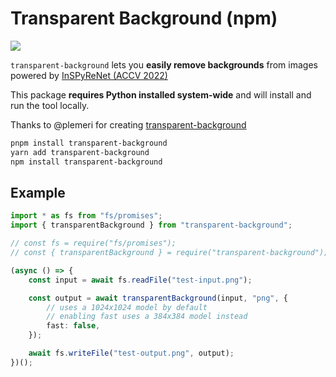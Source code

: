 # Transparent Background (npm)

[![](https://img.shields.io/npm/v/transparent-background)](https://www.npmjs.com/package/transparent-background)

`transparent-background` lets you **easily remove backgrounds** from images powered by [InSPyReNet (ACCV 2022)](https://github.com/xuebinqin/U-2-Net)

This package **requires Python installed system-wide** and will install and run the tool locally.

Thanks to @plemeri for creating [transparent-background](https://github.com/plemeri/transparent-background)

```bash
pnpm install transparent-background
yarn add transparent-background
npm install transparent-background
```

## Example

```ts
import * as fs from "fs/promises";
import { transparentBackground } from "transparent-background";

// const fs = require("fs/promises");
// const { transparentBackground } = require("transparent-background");

(async () => {
	const input = await fs.readFile("test-input.png");

	const output = await transparentBackground(input, "png", {
		// uses a 1024x1024 model by default
		// enabling fast uses a 384x384 model instead
		fast: false,
	});

	await fs.writeFile("test-output.png", output);
})();
```
